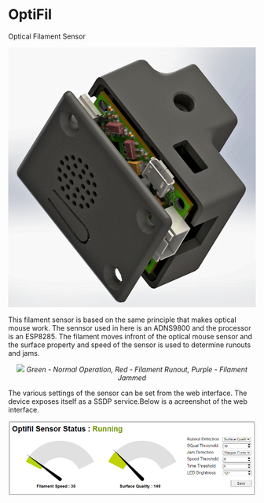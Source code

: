 # OptiFil
Optical Filament Sensor
<p align="center">
<img src="https://github.com/lagnajeet/OptiFil/blob/main/media/Render.png?raw=true" width="1024">
</p>
This filament sensor is based on the same principle that makes optical mouse work. The sennsor used in here is an ADNS9800 and the processor is an ESP8285. The filament moves infront of the optical mouse sensor and the surface property and speed of the sensor is used to determine runouts and jams.
<p align="center">
<img src="https://github.com/lagnajeet/OptiFil/blob/main/media/VideoDemo.gif?raw=true" width="1024">
  <i>Green - Normal Operation, Red - Filament Runout, Purple - Filament Jammed</i>
</p>
The various settings of the sensor can be set from the web interface. The device exposes itself as a SSDP service.Below is a acreenshot of the web interface.
<p align="center">
<img src="https://github.com/lagnajeet/OptiFil/blob/main/media/Capture.PNG?raw=true" width="1024">
</p>

